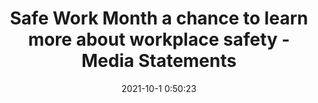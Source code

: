 ---
"title": "Safe Work Month a chance to learn more about workplace safety - Media Statements"
"date": "2021-10-1 0:50:23"
"feed_name": "GOOGLENEWSINDUSTRIAL"
"feed_website": "https://news.google.com/search?q=industrial%2Bincident&hl=en-US&gl=US&ceid=US:en"
"feed_rss": "https://news.google.com/rss/search?q=industrial%2Bincident&hl=en-US&gl=US&ceid=US:en"
"link": "https://www.mediastatements.wa.gov.au/Pages/McGowan/2021/10/Safe-Work-Month-a-chance-to-learn-more-about-workplace-safety.aspx"
"source": "{'href': 'https://www.mediastatements.wa.gov.au', 'title': 'Media Statements'}"
"file": "_posts/2021-1-1-d5dc3eb2d00252095433752f9ae86a7ed559ef6d.md"
"accident": "0"
"drilling": "0"
"dead": "0"
"injured": "0"
"arrested": "0"
"where": "unknown site"
"causes": "unknown"
"place": "unknown place"
---